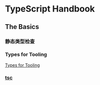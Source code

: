 # TypeScript Handbook

## The Basics


### 静态类型检查


### Types for Tooling

[Types for Tooling](https://www.typescriptlang.org/docs/handbook/2/basic-types.html#types-for-tooling)

### [tsc](https://www.typescriptlang.org/docs/handbook/2/basic-types.html#tsc-the-typescript-compiler)





